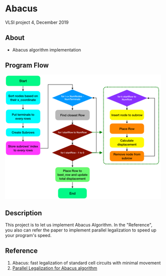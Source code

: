 # Abacus
VLSI project 4, December 2019

## About 
* Abacus algorithm implementation

## Program Flow
![image](https://github.com/ChristianLin0420/Abacus/blob/master/Screen%20Shot%202019-12-15%20at%2000.22.50.png)

## Description
This project is to let us implement Abacus Algorithm. In the "Reference", you also can refer the paper to implement parallel legalization to speed up your program's speed.

## Reference
1. Abacus: fast legalization of standard cell circuits with minimal movement
2. [Parallel Legalization for Abacus algorithm](https://github.com/ChristianLin0420/Abacus/blob/master/technologies-07-00003.pdf)
